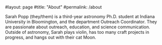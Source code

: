 #layout: page
#title: "About"
#permalink: /about

Sarah Popp (they/them) is a third-year astronomy Ph.D. student at Indiana University in Bloomington, and the department Outreach Coordinator. 
They are passionate about outreach, education, and science communication.
Outside of astronomy, Sarah plays violin, has too many craft projects in progress, and hangs out with their cat Moon.
